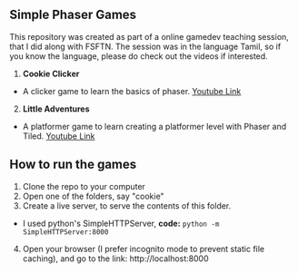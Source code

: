 ## Simple Phaser Games

This repository was created as part of a online gamedev teaching session, that I did along with FSFTN. The session was in the language Tamil, 
so if you know the language, please do check out the videos if interested.

1. **Cookie Clicker**
* A clicker game to learn the basics of phaser.
[Youtube Link](https://www.youtube.com/watch?v=Opw-LthMjQI "Cookie Clicker Tutorial")

2. **Little Adventures**
* A platformer game to learn creating a platformer level with Phaser and Tiled.
[Youtube Link](https://www.youtube.com/watch?v=hgGvDHy4WdY&t=1117s "Little Adventures Platformer Tutorial")

## How to run the games
1. Clone the repo to your computer
2. Open one of the folders, say "cookie"
3. Create a live server, to serve the contents of this folder. 
- I used python's SimpleHTTPServer, **code:** ```python -m SimpleHTTPServer:8000```
4. Open your browser (I prefer incognito mode to prevent static file caching), and go to the link: http://localhost:8000 
